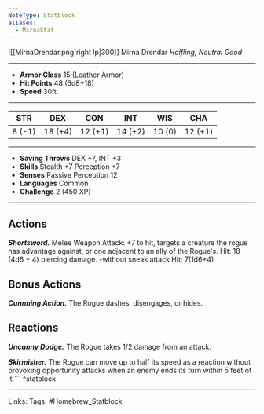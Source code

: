 ```yaml
---
NoteType: Statblock
aliases:
  - MirnaStat
---
```

![[MirnaDrendar.png|right lp|300]]
Mirna Drendar
*Halfling, Neutral Good*
 ___
 - **Armor Class** 15 (Leather Armor)
 - **Hit Points** 48 (6d8+18)
 - **Speed** 30ft.
___
|STR|DEX|CON|INT|WIS|CHA|
|:---:|:---:|:---:|:---:|:---:|:---:|
|8 (-1)|18 (+4)|12 (+1)|14 (+2)|10 (0)|12 (+1)|
___
 - **Saving Throws** DEX +7, INT +3
 - **Skills** Stealth +7 Perception +7
 - **Senses** Passive Perception 12
 - **Languages** Common
 - **Challenge** 2 (450 XP)
 ___


 ## Actions
  ***Shortsword.*** Melee Weapon Attack: +7 to hit, targets a creature the rogue has advantage against, or one adjacent to an ally of the Rogue's. Hit: 18 (4d6 + 4) piercing damage.
  -without sneak attack Hit; 7(1d6+4)
 ## Bonus Actions
 ***Cunnning Action.*** The Rogue dashes, disengages, or hides.
 ## Reactions
 ***Uncanny Dodge.*** The Rogue takes 1/2 damage from an attack.

 ***Skirmisher.*** The Rogue can move up to half its speed as a reaction without provoking opportunity attacks when an enemy ends its turn within 5 feet of it.```
^statblock


---
Links: 
Tags: #Homebrew_Statblock